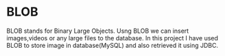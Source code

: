 # BLOB
BLOB stands for Binary Large Objects. Usng BLOB we can insert images,videos or any large files to the database. In this project I have used BLOB to store image in database(MySQL) and also retrieved it using JDBC.
